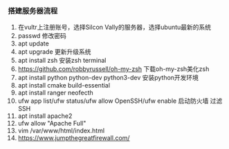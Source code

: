 ### 搭建服务器流程
1. 在vultr上注册账号，选择Silcon Vally的服务器，选择ubuntu最新的系统
2. passwd 修改密码
3. apt update
4. apt upgrade 更新升级系统
5. apt install zsh 安装zsh terminal
6. https://github.com/robbyrussell/oh-my-zsh 下载oh-my-zsh美化zsh
7. apt install python python-dev python3-dev 安装python开发环境
8. apt install cmake build-essential
9. apt install ranger neofecth
10. ufw app list/ufw status/ufw allow OpenSSH/ufw enable 启动防火墙  过滤SSH
11. apt install apache2
12. ufw allow "Apache Full"
13. vim /var/www/html/index.html
14. https://www.jumpthegreatfirewall.com/